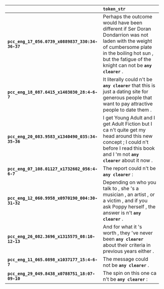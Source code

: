 |                                                 | `token_str`                                                                                                                                                                                                     |
|:------------------------------------------------|:----------------------------------------------------------------------------------------------------------------------------------------------------------------------------------------------------------------|
| **`pcc_eng_17_056.0739_x0889837_330:34-36-37`** | Perhaps the outcome would have been different if Ser Doran Dondarrion was not laden with the weight of cumbersome plate in the boiling hot sun , but the fatigue of the knight can not be __``any clearer``__ . |
| **`pcc_eng_18_087.6415_x1403030_28:4-6-7`**     | It literally could n't be __``any clearer``__ that this is just a dating site for generous people that want to pay attractive people to date them .                                                             |
| **`pcc_eng_20_083.9583_x1340490_035:34-35-36`** | I get Young Adult and I get Adult Fiction but I ca n't quite get my head around this new concept ; I could n't before I read this book and I 'm not __``any clearer``__ about it now .                          |
| **`pcc_eng_07_108.01127_x1732602_056:4-6-7`**   | The report could n't be __``any clearer``__ :                                                                                                                                                                   |
| **`pcc_eng_12_060.9958_x0970190_004:30-31-32`** | Depending on who you talk to , she 's a musician , an artist , or a victim , and if you ask Poppy herself , the answer is n't __``any clearer``__ .                                                             |
| **`pcc_eng_26_082.3696_x1315575_08:10-12-13`**  | And for what it 's worth , they 've never been __``any clearer``__ about their criteria in previous years either .                                                                                              |
| **`pcc_eng_11_065.0898_x1037177_15:4-6-7`**     | The message could not be __``any clearer``__ .                                                                                                                                                                  |
| **`pcc_eng_29_049.8438_x0788751_18:07-09-10`**  | The spin on this one ca n't be __``any clearer``__ :                                                                                                                                                            |